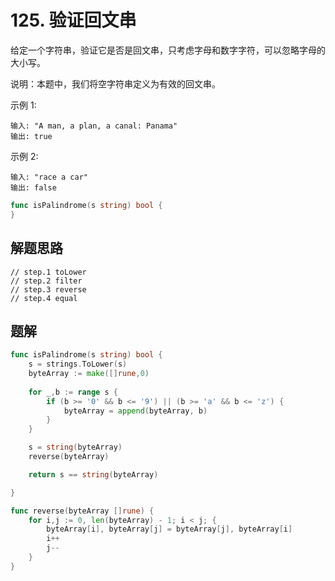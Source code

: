 # 125. 验证回文串
给定一个字符串，验证它是否是回文串，只考虑字母和数字字符，可以忽略字母的大小写。  

说明：本题中，我们将空字符串定义为有效的回文串。  

示例 1:
```
输入: "A man, a plan, a canal: Panama"
输出: true
```
示例 2:
```
输入: "race a car"
输出: false
```


```go
func isPalindrome(s string) bool {
}
```

## 解题思路
```
// step.1 toLower
// step.2 filter
// step.3 reverse
// step.4 equal

```
## 题解

```go
func isPalindrome(s string) bool {
    s = strings.ToLower(s)
    byteArray := make([]rune,0)
    
    for _,b := range s {
        if (b >= '0' && b <= '9') || (b >= 'a' && b <= 'z') {
            byteArray = append(byteArray, b)
        }
    }

    s = string(byteArray)
    reverse(byteArray)

    return s == string(byteArray)

}

func reverse(byteArray []rune) {
    for i,j := 0, len(byteArray) - 1; i < j; {
        byteArray[i], byteArray[j] = byteArray[j], byteArray[i]
        i++
        j--
    }
}
```
